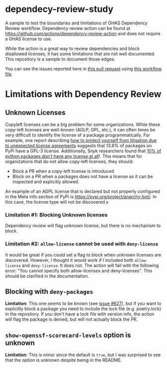 # dependecy-review-study
A sample to test the boundaries and limitations of GHAS Dependency Review workflow.
Dependency review action can be found at https://github.com/actions/dependency-review-action and does not require a GHAS license to use.

While the action is a great way to review dependencies and block disallowed licenses, it has some limitations that are not well documented. This repository is a sample to document those edges.

You can see the issues reported here in [this pull request](https://github.com/austimkelly/dependecy-review-study/pull/1) using [this workflow file](https://github.com/austimkelly/dependecy-review-study/blob/main/.github/workflows/dependency-review.yml).

# Limitations with Dependency Review

## Unknown Licenses

Copyleft licenses can be a big problem for some organizations. While these copy-left licenses are well-known (AGLP, GPL, etc.), it can often times be very difficult to identify the license of a package programmatically. For example, one report describing [how to protect yourself from litigation due to unexpected license agreements](https://blog.inedo.com/python/python-package-licenses/) suggests that 13.6% of packages on PyPi have a GPL-3 license. Additionally, Snyk researchers found that [10% of python packages don't have any license at all](https://snyk.io/blog/over-10-of-python-packages-on-pypi-are-distributed-without-any-license/)!.  This means that for organizations that do not allow copy-left licenses, they should:

* Block a PR when a copy-left license is introduced
* Block on a PR when a packages does not have a license so it can be inspected and explicitly allowed.

An example of an AGPL license that is declared but not properly configured in the Meta info section of PyPi is https://pypi.org/project/anarchy-bot/. In this case, the license type will not be discovered.s

### Limitation #1: Blocking Unknown licenses

Dependency review will flag unknown license, but there is no mechanism to block.

### Limitation #2: `allow-license` cannot be used with `deny-license`

It would be great if you could set a flag to block when unknown licenses are discovered. However, I thought it would work if I included both `allow-license` and `deny-license`. It does not. The action will fail with the following error: "You cannot specify both allow-licenses and deny-licenses". This should be clarified in the documentation.
     

## Blocking with `deny-packages`

**Limitation**: This one seems to be known (see [issue #627](https://github.com/actions/dependency-review-action/issues/627)), but if you want to explicitly block a package you need to include the lock file (e.g. poetry.lock) in the repository. If you don't have a lock file with version info, the action will flag the package is denied, but will not actually block the PR.

## `show-openssf-scorecard-levels` option is unknown

**Limitation**: This is minor since the default is `true`, but I was surprised to see that the option is unknown despite being in the README.